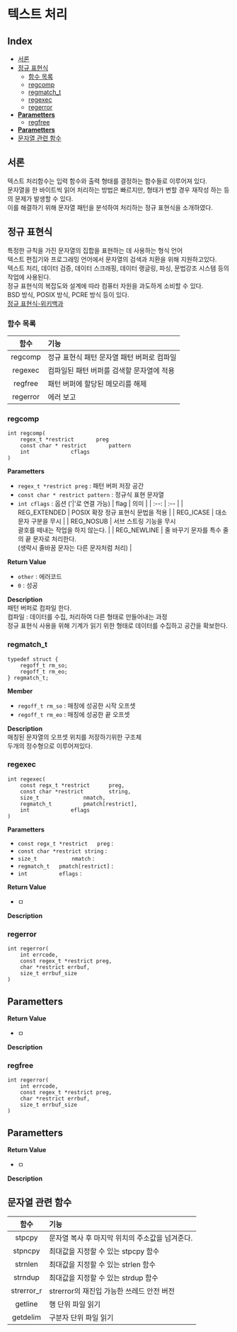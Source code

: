 <h1> 텍스트 처리</h1>
<h2> Index </h2>
 
- [서론](#서론)
- [정규 표현식](#정규-표현식)
	- [함수 목록](#함수-목록)
	- [regcomp](#regcomp)
	- [regmatch\_t](#regmatch_t)
	- [regexec](#regexec)
	- [regerror](#regerror)
- [**Parametters**](#parametters)
	- [regfree](#regfree)
- [**Parametters**](#parametters-1)
- [문자열 관련 함수](#문자열-관련-함수)



## 서론
텍스트 처리함수는 입력 함수와 출력 형태를 결정하는 함수들로 이루어져 있다.  
문자열을 한 바이트씩 읽어 처리하는 방법은 빠르지만, 형태가 변할 경우 재작성 하는 등의 문제가 발생할 수 있다.  
이를 해결하기 위해 문자열 패턴을 분석하여 처리하는 정규 표현식을 소개하였다.  

## 정규 표현식
특정한 규칙을 가진 문자열의 집합을 표현하는 데 사용하는 형식 언어  
텍스트 편집기와 프로그래밍 언어에서 문자열의 검색과 치환을 위해 지원하고있다.  
텍스트 처리, 데이터 검증, 데이터 스크래핑, 데이터 랭글링, 파싱, 문법강조 시스템 등의 작업에 사용된다.  
정규 표현식의 복잡도와 설계에 따라 컴퓨터 자원을 과도하게 소비할 수 있다.  
BSD 방식, POSIX 방식, PCRE 방식 등이 있다.  
[정규 표현식-위키백과](https://ko.wikipedia.org/wiki/%EC%A0%95%EA%B7%9C_%ED%91%9C%ED%98%84%EC%8B%9D)


### 함수 목록
|함수	|기능|
|:--:	|:--|
|regcomp	| 정규 표현식 패턴 문자열 패턴 버퍼로 컴파일 |
|regexec	| 컴파일된 패턴 버퍼를 검색할 문자열에 적용 |
|regfree	| 패턴 버퍼에 할당된 메모리를 해제 |
|regerror	| 에러 보고 |

### regcomp  
	int regcomp(
		regex_t *restrict		preg
		const char * restrict		pattern
		int				cflags
	)
**Parametters** 
- `regex_t *restrict preg`	: 패턴 버퍼 저장 공간
- `const char * restrict pattern`	: 정규식 표현 문자열
- `int cflags`	: 옵션 ('|'로 연결 가능)
	| flag		| 의미 |
	| :--:		| :-- |
	| REG_EXTENDED	| POSIX 확장 정규 표현식 문법을 적용 |
	| REG_ICASE	| 대소문자 구분을 무시 |
	| REG_NOSUB	| 서브 스트링 기능을 무시</br>괄호를 떼내는 작업을 하지 않는다. |
	| REG_NEWLINE	| 줄 바꾸기 문자를 특수 줄의 끝 문자로 처리한다.</br>(생략시 줄바꿈 문자는 다른 문자처럼 처리) |  
 
**Return Value**  
- `other`	: 에러코드
- `0`	: 성공

**Description**  
패턴 버퍼로 컴파일 한다.  
컴파일 : 데이터를 수집, 처리하여 다른 형태로 만들어내는 과정  
정규 표현식 사용을 위해 기계가 읽기 위한 형태로 데이터를 수집하고 공간을 확보한다.

### regmatch_t
	typedef struct {
		regoff_t rm_so;
		regoff_t rm_eo;
	} regmatch_t;

**Member**  
- `regoff_t rm_so`	: 매칭에 성공한 시작 오프셋
- `regoff_t rm_eo`	: 매칭에 성공한 끝 오프셋

**Description**  
매칭된 문자열의 오프셋 위치를 저장하기위한 구조체  
두개의 정수형으로 이루어져있다.  

### regexec  
	int regexec(
		const regx_t *restrict		preg,
		const char *restrict		string,
		size_t				nmatch,
		regmatch_t			pmatch[restrict],
		int				eflags
	)
**Parametters** 
- `const regx_t *restrict	preg`	: 
- `const char *restrict	string`	: 
- `size_t			nmatch`	: 
- `regmatch_t 	pmatch[restrict]`	: 
- `int			eflags`	: 


**Return Value**  
-   ㅁ

**Description**  

### regerror  
	int regerror(
		int errcode,
		const regex_t *restrict preg,
		char *restrict errbuf,
		size_t errbuf_size
	)
**Parametters** 
- 
**Return Value**  
-   ㅁ

**Description**  

### regfree  
	int regerror(
		int errcode,
		const regex_t *restrict preg,
		char *restrict errbuf,
		size_t errbuf_size
	)
**Parametters** 
- 
**Return Value**  
-   ㅁ

**Description**  

## 문자열 관련 함수 
|함수	|기능|
|:--:	|:--|
|stpcpy		| 문자열 복사 후 마지막 위치의 주소값을 넘겨준다. |
|stpncpy	| 최대값을 지정할 수 있는 stpcpy 함수 |
|strnlen	| 최대값을 지정할 수 있는 strlen 함수 |
|strndup	| 최대값을 지정할 수 있는 strdup 함수 |
|strerror_r	| strerror의 재진입 가능한 쓰레드 안전 버전 |
|getline	| 행 단위 파일 읽기 |
|getdelim	| 구분자 단위 파일 읽기 |



